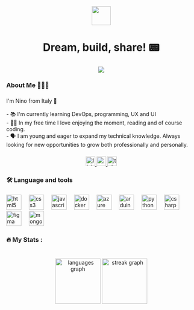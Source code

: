 <div align="center">
  <img height="50" src="https://i.pinimg.com/originals/13/56/e5/1356e5ff229a2270742a7b83cac46e83.gif"  />
</div>

###

<h1 align="center">Dream, build, share!  📟</h1>

###

<div align="center">
  <img src="https://profile-counter.glitch.me/ninuzzu5/count.svg?"  />
</div>

###

<h3 align="left">About Me 🧑🏻‍💻</h3>

###

<p align="left">I'm Nino from Italy 🍝<br><br>- 📚 I'm currently learning DevOps, programming, UX and UI<br>- 🧘🏻 In my free time I love enjoying the moment, reading and of course coding.<br>-  🗣️ I am young and eager to expand my technical knowledge. Always looking for new opportunities to grow both professionally and personally.</p>

###

<div align="center">
  <a href="https://www.linkedin.com/in/antonino-la-ferrara-351591328/" target="_blank">
    <img src="https://img.shields.io/static/v1?message=LinkedIn&logo=linkedin&label=&color=0077B5&logoColor=white&labelColor=&style=for-the-badge" height="25" alt="linkedin logo"  />
  </a>
  <a href="antoninolaferrara60@gmail.com" target="_blank">
    <img src="https://img.shields.io/static/v1?message=Gmail&logo=gmail&label=&color=D14836&logoColor=white&labelColor=&style=for-the-badge" height="25" alt="gmail logo"  />
  </a>
  <a href="@ninuzzu_5" target="_blank">
    <img src="https://img.shields.io/static/v1?message=Telegram&logo=telegram&label=&color=2CA5E0&logoColor=white&labelColor=&style=for-the-badge" height="25" alt="telegram logo"  />
  </a>
</div>

###

<h3 align="left">🛠 Language and tools</h3>

###

<div align="left">
  <img src="https://cdn.jsdelivr.net/gh/devicons/devicon/icons/html5/html5-original.svg" height="40" alt="html5 logo"  />
  <img width="12" />
  <img src="https://cdn.jsdelivr.net/gh/devicons/devicon/icons/css3/css3-original.svg" height="40" alt="css3 logo"  />
  <img width="12" />
  <img src="https://cdn.jsdelivr.net/gh/devicons/devicon/icons/javascript/javascript-original.svg" height="40" alt="javascript logo"  />
  <img width="12" />
  <img src="https://cdn.jsdelivr.net/gh/devicons/devicon/icons/docker/docker-plain-wordmark.svg" height="40" alt="docker logo"  />
  <img width="12" />
  <img src="https://cdn.jsdelivr.net/gh/devicons/devicon/icons/azure/azure-original.svg" height="40" alt="azure logo"  />
  <img width="12" />
  <img src="https://cdn.jsdelivr.net/gh/devicons/devicon/icons/arduino/arduino-original.svg" height="40" alt="arduino logo"  />
  <img width="12" />
  <img src="https://cdn.jsdelivr.net/gh/devicons/devicon/icons/python/python-original.svg" height="40" alt="python logo"  />
  <img width="12" />
  <img src="https://cdn.jsdelivr.net/gh/devicons/devicon/icons/csharp/csharp-original.svg" height="40" alt="csharp logo"  />
  <img width="12" />
  <img src="https://cdn.jsdelivr.net/gh/devicons/devicon/icons/figma/figma-original.svg" height="40" alt="figma logo"  />
  <img width="12" />
  <img src="https://cdn.jsdelivr.net/gh/devicons/devicon/icons/mongodb/mongodb-original.svg" height="40" alt="mongodb logo"  />
</div>

###

<h3 align="left">🔥   My Stats :</h3>

###

<br clear="both">

<div align="center">
  <img src="https://github-readme-stats.vercel.app/api/top-langs?username=ninuzzu5&locale=en&hide_title=false&layout=compact&card_width=320&langs_count=4&theme=dark&hide_border=true&order=2&custom_title=Languages" height="120" alt="languages graph"  />
  <img src="https://streak-stats.demolab.com?user=ninuzzu5&locale=en&mode=daily&theme=dark&hide_border=true&border_radius=5&order=3" height="120" alt="streak graph"  />
</div>

###
